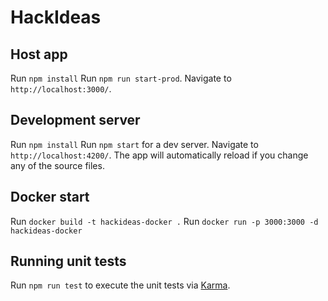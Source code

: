 # HackIdeas

## Host app
Run `npm install`
Run `npm run start-prod`. Navigate to `http://localhost:3000/`.
## Development server
Run `npm install`
Run `npm start` for a dev server. Navigate to `http://localhost:4200/`. The app will automatically reload if you change any of the source files.

## Docker start

Run `docker build -t hackideas-docker .`
Run `docker run -p 3000:3000 -d hackideas-docker`

## Running unit tests

Run `npm run test` to execute the unit tests via [Karma](https://karma-runner.github.io).
